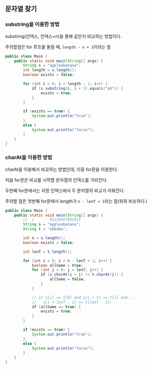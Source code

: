 ## 문자열 찾기

### substring을 이용한 방법

substring(인덱스, 인덱스+n)을 통해 같은지 비교하는 방법이다.

주의할점은 for 루프를 돌릴 때, `length - n + 1`이라는 점

```java
public class Main {
    public static void main(String[] args) {
        String s = "appleabanana";
        int length = s.length();
        boolean exists = false;

        for (int i = 0; i < length - 1; i++) {
            if (s.substring(i, i + 2).equals("ab")) {
                exists = true;
            }
        }

        if (exists == true) {
            System.out.println("true");
        }
        else {
            System.out.println("false");
        }
    }
}
```

### charAt을 이용한 방법

charAt을 이용해서 비교하는 방법인데, 이중 for문을 이용한다.

처음 for문은 비교를 시작할 문자열의 인덱스를 가리킨다.

두번째 for문에서는 지정 인덱스에서 두 문자열의 비교가 이뤄진다.

주의할 점은 첫번째 for문에서 length가 `n - lenT + 1`라는 점(위와 비슷하다.)

```java
public class Main {
    public static void main(String[] args) {
        //  i       01234567891011
        String s = "appleabanana";
        String t = "abbaba";

        int n = s.length();
        boolean exists = false;

        int lenT = t.length();

        for (int i = 0; i < n - lenT + 1; i++) {
            boolean allSame = true;
            for (int j = 0; j < lenT; j++) {
                if (s.charAt(i + j) != t.charAt(j)) {
                    allSame = false;
                }
            }

            // if s[i] == t[0] and s[i + 1] == t[1] and ....
            //   s[i + lenT - 1] == t[lenT - 1]:
            if (allSame == true) {
                exists = true;
            }
        }

        if (exists == true) {
            System.out.println("true");
        }
        else {
            System.out.println("false");
        }
    }
}
```

